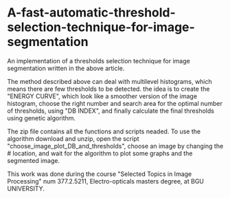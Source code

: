 # A-fast-automatic-threshold-selection-technique-for-image-segmentation
An implementation of a thresholds selection technique for image segmentation written in the above article.

The method described above can deal with multilevel histograms, which means there are few thresholds to be detected. the idea is to create the "ENERGY CURVE", which look like a smoother version of the image histogram, choose the right number and search area for the optimal number of thresholds, using "DB INDEX", and finally calculate the final thresholds using genetic algorithm.

The zip file contains all the functions and scripts neaded. To use the algorithm download and unzip, open the script "choose_image_plot_DB_and_thresholds", choose an image by changing the # location, and wait for the algorithm to plot some graphs and the segmented image.

This work was done during the course "Selected Topics in Image Processing" num 377.2.5211, Electro-opticals masters degree, at BGU UNIVERSITY.
